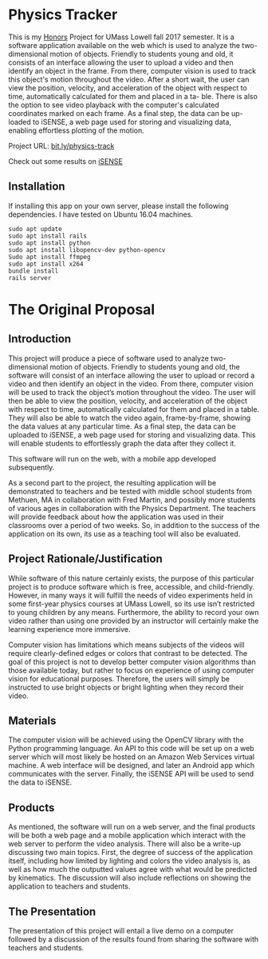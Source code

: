 # Physics Tracker
This is my [Honors](https://www.uml.edu/Honors/) Project for UMass Lowell fall 2017 semester. It is a software application available on
the web which is used to analyze the two-dimensional
motion of objects. Friendly to students young and
old, it consists of an interface allowing the user to
upload a video and then identify an object in the
frame. From there, computer vision is used to track
this object's motion throughout the video. After a
short wait, the user can view the position, velocity,
and acceleration of the object with respect to time,
automatically calculated for them and placed in a ta-
ble. There is also the option to see video playback
with the computer's calculated coordinates marked
on each frame. As a final step, the data can be up-
loaded to iSENSE, a web page used for storing and
visualizing data, enabling effortless plotting of the
motion.

Project URL: [bit.ly/physics-track](http://bit.ly/physics-track)

Check out some results on [iSENSE](https://isenseproject.org/projects/3304)

## Installation
If installing this app on your own server, please install the following dependencies. I have tested on Ubuntu 16.04 machines.
```
sudo apt update
sudo apt install rails
sudo apt install python
sudo apt install libopencv-dev python-opencv
Sudo apt install ffmpeg
sudo apt install x264
bundle install
rails server
```
# The Original Proposal

## Introduction

This project will produce a piece of software used to analyze two-dimensional motion of objects.  Friendly to students young and old, the software will consist of an interface allowing the user to upload or record a video and then identify an object in the video.  From there, computer vision will be used to track the object’s motion throughout the video.  The user will then be able to view the position, velocity, and acceleration of the object with respect to time, automatically calculated for them and placed in a table.  They will also be able to watch the video again, frame-by-frame, showing the data values at any particular time.  As a final step, the data can be uploaded to iSENSE, a web page used for storing and visualizing data.  This will enable students to effortlessly graph the data after they collect it.

This software will run on the web, with a mobile app developed subsequently.

As a second part to the project, the resulting application will be demonstrated to teachers and be tested with middle school students from Methuen, MA in collaboration with Fred Martin, and possibly more students of various ages in collaboration with the Physics Department.  The teachers will provide feedback about how the application was used in their classrooms over a period of two weeks.  So, in addition to the success of the application on its own, its use as a teaching tool will also be evaluated.

## Project Rationale/Justification

While software of this nature certainly exists, the purpose of this particular project is to produce software which is free, accessible, and child-friendly.  However, in many ways it will fulfill the needs of video experiments held in some first-year physics courses at UMass Lowell, so its use isn’t restricted to young children by any means.  Furthermore, the ability to record your own video rather than using one provided by an instructor will certainly make the learning experience more immersive.

Computer vision has limitations which means subjects of the videos will require clearly-defined edges or colors that contrast to be detected.  The goal of this project is not to develop better computer vision algorithms than those available today, but rather to focus on experience of using computer vision for educational purposes.  Therefore, the users will simply be instructed to use bright objects or bright lighting when they record their video.

## Materials

The computer vision will be achieved using the OpenCV library with the Python programming language.  An API to this code will be set up on a web server which will most likely be hosted on an Amazon Web Services virtual machine.  A web interface will be designed, and later an Android app which communicates with the server.  Finally, the iSENSE API will be used to send the data to iSENSE.

## Products

As mentioned, the software will run on a web server, and the final products will be both a web page and a mobile application which interact with the web server to perform the video analysis.  There will also be a write-up discussing two main topics.  First, the degree of success of the application itself, including how limited by lighting and colors the video analysis is, as well as how much the outputted values agree with what would be predicted by kinematics.  The discussion will also include reflections on showing the application to teachers and students.

## The Presentation

The presentation of this project will entail a live demo on a computer followed by a discussion of the results found from sharing the software with teachers and students.
